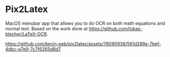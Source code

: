 # Pix2Latex

MacOS menubar app that allows you to do OCR on both math equations and normal text. Based on the work done at https://github.com/lukas-blecher/LaTeX-OCR.

https://github.com/kevin-pek/pix2latex/assets/76090938/561d288e-7bef-4dbc-a7e9-7c7f6265d8d7
